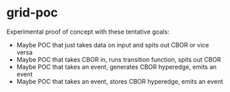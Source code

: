 # grid-poc

Experimental proof of concept with these tentative goals:

- Maybe POC that just takes data on input and spits out CBOR or vice versa
- Maybe POC that takes CBOR in, runs transition function, spits out CBOR
- Maybe POC that takes an event, generates CBOR hyperedge, emits an event
- Maybe POC that takes an event, stores CBOR hyperedge, emits an event
